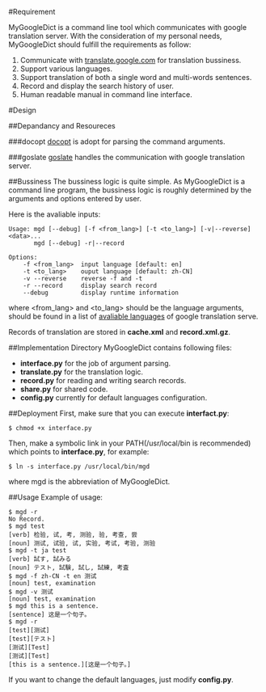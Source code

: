 #Requirement

MyGoogleDict is a command line tool which communicates with google translation server. With the consideration of my personal needs, MyGoogleDict should fulfill the requirements as follow:

1. Communicate with [translate.google.com](translate.google.com) for translation bussiness.
1. Support various languages.
1. Support translation of both a single word and multi-words sentences.
1. Record and display the search history of user.
1. Human readable manual in command line interface.

#Design

##Depandancy and Resoureces

###docopt
[docopt](https://github.com/docopt/docopt) is adopt for parsing the command arguments.

###goslate
[goslate](http://pythonhosted.org/goslate/) handles the communication with google translation server.


##Bussiness
The bussiness logic is quite simple. As MyGoogleDict is a command line program, the bussiness logic is roughly determined by the arguments and options entered by user.

Here is the avaliable inputs:

	Usage: mgd [--debug] [-f <from_lang>] [-t <to_lang>] [-v|--reverse] <data>...
	       mgd [--debug] -r|--record
	
	Options:
	    -f <from_lang>  input language [default: en]
	    -t <to_lang>    ouput language [default: zh-CN]
	    -v --reverse    reverse -f and -t
	    -r --record     display search record
	    --debug         display runtime information

    	
where <from_lang> and <to_lang> should be the language arguments, should be found in a list of [avaliable languages](https://developers.google.com/translate/v2/using_rest#language-params) of google translation serve.

Records of translation are stored in **cache.xml** and **record.xml.gz**. 

##Implementation
Directory MyGoogleDict contains following files:

* **interface.py** for the job of argument parsing.
* **translate.py** for the translation logic.
* **record.py** for reading and writing search records.
* **share.py** for shared code.
* **config.py** currently for default languages configuration.


##Deployment
First, make sure that you can execute **interfact.py**:

	$ chmod +x interface.py

Then, make a symbolic link in your PATH(/usr/local/bin is recommended) which points to **interface.py**, for example:
	
	$ ln -s interface.py /usr/local/bin/mgd

where mgd is the abbreviation of MyGoogleDict.

##Usage
Example of usage:

	$ mgd -r
	No Record.
	$ mgd test
	[verb] 检验, 试, 考, 测验, 验, 考查, 尝
	[noun] 测试, 试验, 试, 实验, 考试, 考验, 测验
	$ mgd -t ja test
	[verb] 試す, 試みる
	[noun] テスト, 試験, 試し, 試練, 考査
	$ mgd -f zh-CN -t en 测试
	[noun] test, examination
	$ mgd -v 测试
	[noun] test, examination
	$ mgd this is a sentence.
	[sentence] 这是一个句子。
	$ mgd -r
	[test][测试]
	[test][テスト]
	[测试][Test]
	[测试][Test]
	[this is a sentence.][这是一个句子。]

If you want to change the default languages, just modify **config.py**.


